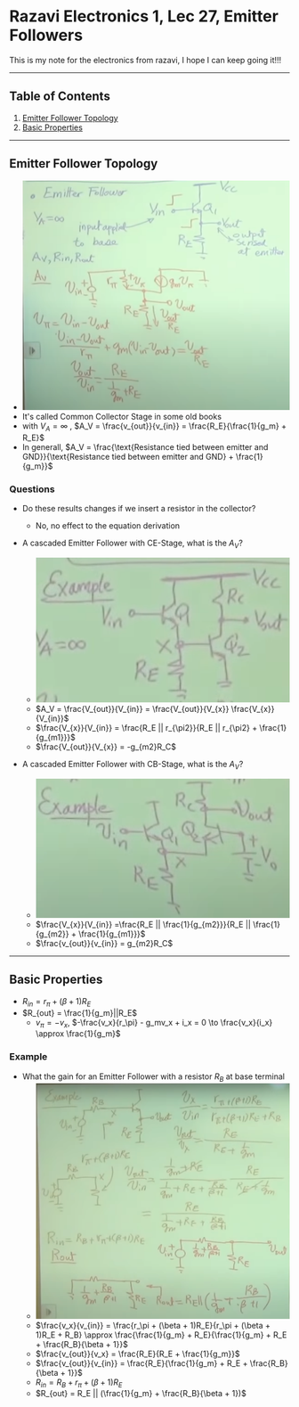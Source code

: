 # Razavi Electronics 1, Lec 27, Emitter Followers

This is my note for the electronics from razavi, I hope I can keep going it!!!

---

## Table of Contents

1. [Emitter Follower Topology](#emitter-follower-topology)
2. [Basic Properties](#basic-properties)



---
## Emitter Follower Topology
+ ![](/images/EmitterFollower.png)
+ It's called Common Collector Stage in some old books
+ with $V_A = \infty$ , $A_V = \frac{v_{out}}{v_{in}} = \frac{R_E}{\frac{1}{g_m} + R_E}$
+ In generall, $A_V = \frac{\text{Resistance tied between emitter and GND}}{\text{Resistance tied between emitter and GND} + \frac{1}{g_m}}$

### Questions
+ Do these results changes if we insert a resistor in the collector?
    + No, no effect to the equation derivation

+ A cascaded Emitter Follower with CE-Stage, what is the $A_V$?
    + ![](/images/CascadeEmitterFollowerCE.png)
    + $A_V = \frac{V_{out}}{V_{in}} = \frac{V_{out}}{V_{x}} \frac{V_{x}}{V_{in}}$
    + $\frac{V_{x}}{V_{in}} = \frac{R_E || r_{\pi2}}{R_E || r_{\pi2} + \frac{1}{g_{m1}}}$
    + $\frac{V_{out}}{V_{x}} = -g_{m2}R_C$

+ A cascaded Emitter Follower with CB-Stage, what is the $A_V$?
    + ![](/images/CascadeEmitterFollowerCB.png)
    + $\frac{V_{x}}{V_{in}} =\frac{R_E || \frac{1}{g_{m2}}}{R_E || \frac{1}{g_{m2}} + \frac{1}{g_{m1}}}$
    + $\frac{v_{out}}{v_{in}} = g_{m2}R_C$
---
## Basic Properties
+ $R_{in} = r_\pi + (\beta + 1)R_E$
+ $R_{out} = \frac{1}{g_m}||R_E$
    + $v_\pi = -v_x$, $-\frac{v_x}{r_\pi} - g_mv_x + i_x = 0 \to \frac{v_x}{i_x} \approx \frac{1}{g_m}$
    

### Example 
+ What the gain for an Emitter Follower with a resistor $R_B$ at base terminal
    + ![](/images/EmitterFollowerWithR_B.png)
    + $\frac{v_x}{v_{in}} = \frac{r_\pi + (\beta + 1)R_E}{r_\pi + (\beta + 1)R_E + R_B} \approx \frac{\frac{1}{g_m} + R_E}{\frac{1}{g_m} + R_E + \frac{R_B}{\beta + 1}}$
    + $\frac{v_{out}}{v_x} = \frac{R_E}{R_E + \frac{1}{g_m}}$
    + $\frac{v_{out}}{v_{in}} = \frac{R_E}{\frac{1}{g_m} + R_E + \frac{R_B}{\beta + 1}}$
    + $R_{in} = R_B + r_\pi + (\beta + 1)R_E$
    + $R_{out} = R_E || (\frac{1}{g_m} + \frac{R_B}{\beta + 1})$
    
